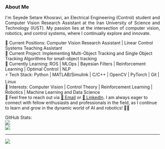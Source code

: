 ### About Me

<p align="justify">
I'm Seyede Setare Khosravi, an Electrical Engineering (Control) student and Computer Vision Research Assistant at the Iran University of Science and Technology (IUST). My passion lies at the intersection of computer vision, robotics, and control systems, where I continually explore and innovate.
</p>

💼 Current Positions: Computer Vision Research Assistant | Linear Control Systems Teaching Assistant <br>
🚀 Current Project: Implementing Multi-Object Tracking and Single Object Tracking Algorithms for small-object tracking <br>
🌱 Currently Learning: ROS | MLOps | Bayesian Filters | Reinforcement Learning | Optimal Control | NLP <br>
⚡ Tech Stack: Python | MATLAB/Simulink | C/C++ | OpenCV | PyTorch | Git | Linux <br>
🔭 Interests: Computer Vision | Control Theory | Reinforcement Learning | Robotics | Machine Learning and Data Science <br>
💬 Feel free to reach out via [📧 Email](mailto:strhkhosravi@gmail.com) or [🔗 LinkedIn](https://www.linkedin.com/in/setarekhosravi2001/). I am always eager to connect with fellow enthusiasts and professionals in the field, as I continue to learn and grow in the dynamic world of AI and robotics! 🤖✨

GitHub Stats:<br/>
![](https://github-readme-streak-stats.herokuapp.com/?user=setarekhosravi&theme=dark&hide_border=false)<br/>
![](https://github-readme-stats.vercel.app/api/top-langs/?username=setarekhosravi&theme=dark&hide_border=false&include_all_commits=false&count_private=false&layout=compact)

---
[![](https://visitcount.itsvg.in/api?id=setarekhosravi&icon=0&color=0)](https://visitcount.itsvg.in)

<!-- Proudly created with GPRM ( https://gprm.itsvg.in ) -->
